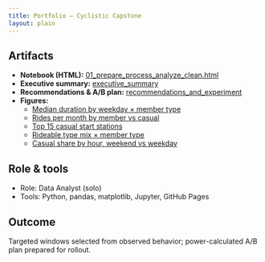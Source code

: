 ```yaml
---
title: Portfolio — Cyclistic Capstone
layout: plain
---
```


## Artifacts
- **Notebook (HTML):** [01_prepare_process_analyze_clean.html](./01_prepare_process_analyze_clean.html)  
- **Executive summary:** [executive_summary](./executive_summary)  
- **Recommendations & A/B plan:** [recommendations_and_experiment](./recommendations_and_experiment)  
- **Figures:**  
  - [Median duration by weekday × member type](./figures/fig1_median_duration_weekday.png)  
  - [Rides per month by member vs casual](./figures/fig2_rides_per_month.png)  
  - [Top 15 casual start stations](./figures/fig3_top_casual_hotspots.png)  
  - [Rideable type mix × member type](./figures/fig4_device_mix.png)  
  - [Casual share by hour, weekend vs weekday](./figures/fig5_casual_share_by_hour.png)

## Role & tools
- Role: Data Analyst (solo)  
- Tools: Python, pandas, matplotlib, Jupyter, GitHub Pages

## Outcome
Targeted windows selected from observed behavior; power-calculated A/B plan prepared for rollout.
